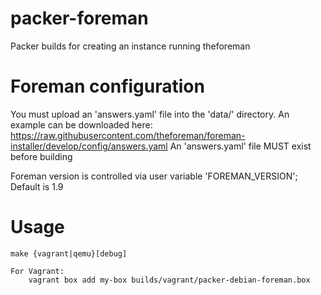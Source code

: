 # packer-foreman
Packer builds for creating an instance running theforeman

# Foreman configuration
You must upload an 'answers.yaml' file into the 'data/' directory.
An example can be downloaded here: https://raw.githubusercontent.com/theforeman/foreman-installer/develop/config/answers.yaml
An 'answers.yaml' file MUST exist before building 

Foreman version is controlled via user variable 'FOREMAN_VERSION'; Default is 1.9

# Usage
    make {vagrant|qemu}[debug]

    For Vagrant:
        vagrant box add my-box builds/vagrant/packer-debian-foreman.box
